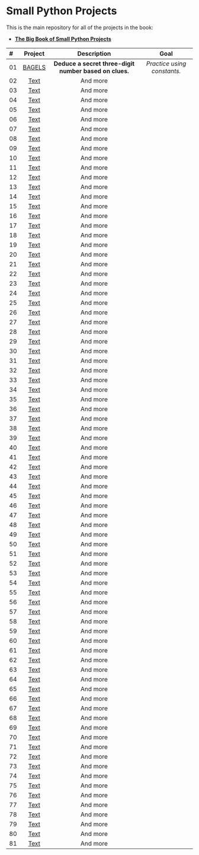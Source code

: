 # Small Python Projects

This is the main repository for all of the projects in the book:

- **[The Big Book of Small Python Projects](https://nostarch.com/big-book-small-python-projects)**

| # | Project | Description | Goal |
| :- | :----: | :----: |  :----: |
| 01 | [BAGELS](https://github.com/MajidShajari/small_python_projects/tree/master/bagels) | **Deduce a secret three-digit number based on clues.** | *Practice using constants.* |
| 02 | [Text]() | And more |
| 03 | [Text]() | And more |
| 04 | [Text]() | And more |
| 05 | [Text]() | And more |
| 06 | [Text]() | And more |
| 07 | [Text]() | And more |
| 08 | [Text]() | And more |
| 09 | [Text]() | And more |
| 10 | [Text]() | And more |
| 11 | [Text]() | And more |
| 12 | [Text]() | And more |
| 13 | [Text]() | And more |
| 14 | [Text]() | And more |
| 15 | [Text]() | And more |
| 16 | [Text]() | And more |
| 17 | [Text]() | And more |
| 18 | [Text]() | And more |
| 19 | [Text]() | And more |
| 20 | [Text]() | And more |
| 21 | [Text]() | And more |
| 22 | [Text]() | And more |
| 23 | [Text]() | And more |
| 24 | [Text]() | And more |
| 25 | [Text]() | And more |
| 26 | [Text]() | And more |
| 27 | [Text]() | And more |
| 28 | [Text]() | And more |
| 29 | [Text]() | And more |
| 30 | [Text]() | And more |
| 31 | [Text]() | And more |
| 32 | [Text]() | And more |
| 33 | [Text]() | And more |
| 34 | [Text]() | And more |
| 35 | [Text]() | And more |
| 36 | [Text]() | And more |
| 37 | [Text]() | And more |
| 38 | [Text]() | And more |
| 39 | [Text]() | And more |
| 40 | [Text]() | And more |
| 41 | [Text]() | And more |
| 42 | [Text]() | And more |
| 43 | [Text]() | And more |
| 44 | [Text]() | And more |
| 45 | [Text]() | And more |
| 46 | [Text]() | And more |
| 47 | [Text]() | And more |
| 48 | [Text]() | And more |
| 49 | [Text]() | And more |
| 50 | [Text]() | And more |
| 51 | [Text]() | And more |
| 52 | [Text]() | And more |
| 53 | [Text]() | And more |
| 54 | [Text]() | And more |
| 55 | [Text]() | And more |
| 56 | [Text]() | And more |
| 57 | [Text]() | And more |
| 58 | [Text]() | And more |
| 59 | [Text]() | And more |
| 60 | [Text]() | And more |
| 61 | [Text]() | And more |
| 62 | [Text]() | And more |
| 63 | [Text]() | And more |
| 64 | [Text]() | And more |
| 65 | [Text]() | And more |
| 66 | [Text]() | And more |
| 67 | [Text]() | And more |
| 68 | [Text]() | And more |
| 69 | [Text]() | And more |
| 70 | [Text]() | And more |
| 71 | [Text]() | And more |
| 72 | [Text]() | And more |
| 73 | [Text]() | And more |
| 74 | [Text]() | And more |
| 75 | [Text]() | And more |
| 76 | [Text]() | And more |
| 77 | [Text]() | And more |
| 78 | [Text]() | And more |
| 79 | [Text]() | And more |
| 80 | [Text]() | And more |
| 81 | [Text]() | And more |
